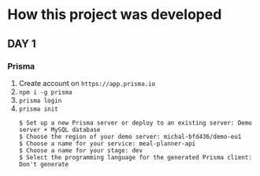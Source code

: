 # How this project was developed

## DAY 1

### Prisma

1. Create account on `https://app.prisma.io`
2. `npm i -g prisma`
3. `prisma login`
4. `prisma init`
    ```
    $ Set up a new Prisma server or deploy to an existing server: Demo server + MySQL database
    $ Choose the region of your demo server: michal-bfd436/demo-eu1
    $ Choose a name for your service: meal-planner-api
    $ Choose a name for your stage: dev
    $ Select the programming language for the generated Prisma client: Don't generate
    ```
